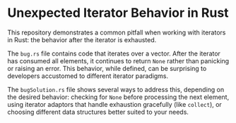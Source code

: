 # Unexpected Iterator Behavior in Rust

This repository demonstrates a common pitfall when working with iterators in Rust: the behavior after the iterator is exhausted.

The `bug.rs` file contains code that iterates over a vector.  After the iterator has consumed all elements, it continues to return `None` rather than panicking or raising an error. This behavior, while defined, can be surprising to developers accustomed to different iterator paradigms. 

The `bugSolution.rs` file shows several ways to address this, depending on the desired behavior: checking for `None` before processing the next element, using iterator adaptors that handle exhaustion gracefully (like `collect`), or choosing different data structures better suited to your needs.